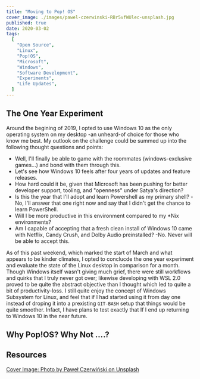 ```yaml
---
title: "Moving to Pop! OS"
cover_image: ./images/pawel-czerwinski-RBr5vfWUlec-unsplash.jpg
published: true
date: 2020-03-02
tags:
  [
    "Open Source",
    "Linux",
    "Pop!OS",
    "Microsoft",
    "Windows",
    "Software Development",
    "Experiments",
    "Life Updates",
  ]
---
```


## The One Year Experiment

Around the begining of 2019, I opted to use Windows 10 as the only operating system on my desktop -an unheard-of choice for those who know me best. My outlook on the challenge could be summed up into the following thought questions and points:

- Well, I'll finally be able to game with the roommates (windows-exclusive games...) and bond with them through this.
- Let's see how Windows 10 feels after four years of updates and feature releases.
- How hard could it be, given that Microsoft has been pushing for better developer support, tooling, and "openness" under Satya's direction?
- Is this the year that I'll adopt and learn Powershell as my primary shell? -No, I'll answer that one right now and say that I didn't get the chance to learn PowerShell.
- Will I be more productive in this environment compared to my \*Nix environments?
- Am I capable of accepting that a fresh clean install of Windows 10 came with Netflix, Candy Crush, and Dolby Audio preinstalled? -No. Never will be able to accept this.

As of this past weekend, which marked the start of March and what appears to be kinder climates, I opted to conclucde the one year experiment and evaluate the state of the Linux desktop in comparison for a month. Though Windows itself wasn't giving much grief, there were still workflows and quirks that I truly never got over; likewise developing with WSL 2.0 proved to be quite the abstract objective than I thought which led to quite a bit of productivity-loss. I still quite enjoy the concept of Windows Subsystem for Linux, and feel that if I had started using it from day one instead of droping it into a prexisting `GIT-BASH` setup that things would be quite smoother. Infact, I have plans to test exactly that If I end up returning to Windows 10 in the near future.

## Why Pop!OS? Why Not ....?

## Resources

[Cover Image: Photo by Paweł Czerwiński on Unsplash](https://unsplash.com/photos/RBr5vfWUlec)
